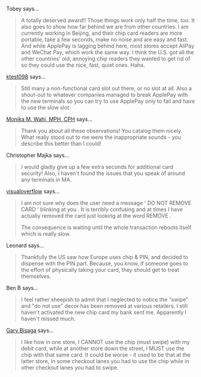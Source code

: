 Tobey says…
>	A totally deserved award!! Those things work only half the time, too. It also goes to show how far behind we are from other countries. I am currently working in Beijing, and their chip card readers are more portable, take a few seconds, make no noise and are easy and fast. And while ApplePay is lagging behind here, most stores accept AliPay and WeChat Pay, which work the same way. I think the U.S. got all the other countries' old, annoying chip readers they wanted to get rid of so they could use the nice, fast, quiet ones. Haha.

<a href="http://ktest098.wordpress.com" rel="nofollow noopener" target="_blank">ktest098</a> says…
>	Still many a non-functional card slot out there, or no slot at all.  Also a shout-out to whatever companies managed to break ApplePay with the new terminals so you can try to use ApplePay only to fail and have to use the slow slot.

<a href="http://www.dethwench.com" rel="nofollow noopener" target="_blank">Monika M. Wahi, MPH, CPH</a> says…
>	Thank you about all these observations! You catalog them nicely. What really stood out to me were the inappropriate sounds - you describe this better than I could!

Christopher Majka says…
>	I would gladly give up a few extra seconds for additional card security!  Also, I haven't found the issues that you speak of around any terminals in MA.

<a href="http://visualoverflow.wordpress.com" rel="nofollow noopener" target="_blank">visualoverflow</a> says…
>	I am not sure why does the user need a message ' DO NOT REMOVE CARD ' blinking at you . It is terribly confusing and at times I have actually removed the card just looking at the word REMOVE . 
>	
>	The consequence is waiting until the whole transaction reboots itself which is really slow.

Leonard says…
>	Thankfully the US saw how Europe uses chip &amp; PIN, and decided to dispense with the PIN part. Because, you know, if someone goes to the effort of physically taking your card, they should get to treat themselves.

Ben B says…
>	I feel rather sheepish to admit that I neglected to notice the "swipe" and "do not use" decor has been removed at various retailers.  I still haven't activated the new chip card my bank sent me.  Apparently I haven't missed much.

<a href="https://www.facebook.com/app_scoped_user_id/571092988/" rel="nofollow noopener" target="_blank">Gary Bisaga</a> says…
>	I like how in one store, I CANNOT use the chip (must swipe) with my debit card, while at another store down the street, I MUST use the chip with that same card. It could be worse - it used to be that at the latter store, in some checkout lanes you had to use the chip while in other checkout lanes you had to swipe.
